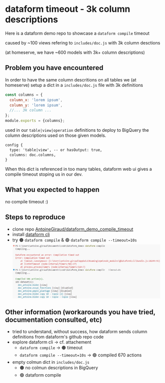 # dataform timeout - 3k column descriptions

Here is a dataform demo repo to showcase a `dataform compile` timeout

caused by ~100 views refering to `includes/doc.js` with 3k column desctions

(at homeserve, we have ~600 models with 3k+ column descriptions)

## Problem you have encountered

In order to have the same column descritions on all tables
we (at homeserve) setup a dict in a `includes/doc.js` file with 3k definitions

```js
const columns = {
  column_x: 'lorem ipsum',
  column_y: 'lorem ipsum',
  //... 3k column ...
};
module.exports = {columns};
```

used in our `table|view|operation` definitions to deploy to BigQuery the column descriptions used on those given models.

```sqlx
config {
  type: 'table|view', -- or hasOutput: true,
  columns: doc.columns,
}
```

When this dict is referenced in too many tables,
dataform web ui gives a compile timeout
stoping us in our dev.

## What you expected to happen

no compile timeout :)

## Steps to reproduce

- clone repo [AntoineGiraud/dataform_demo_compile_timeout](https://github.com/AntoineGiraud/dataform_demo_compile_timeout)
- install [dataform cli](https://cloud.google.com/dataform/docs/use-dataform-cli?hl=fr)
- try 🟠 `dataform compile` & 🟢 `dataform compile --timeout=10s`
  ![alt text](image.png)

## Other information (workarounds you have tried, documentation consulted, etc)

- tried to understand, without success, how dataform sends column definitions from dataform's github repo code
- explore dataform cli -> cf. attachement
  - `dataform compile` -> 🟠 timeout
  - `dataform compile --timeout=10s` -> 🟢 compiled 670 actions
- empty colmun dict in `includes/doc.js`
  - 🟠 no colmun descriptions in BigQuery
  - 🟢 dataform compile
